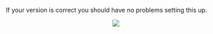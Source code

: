If your version is correct you should have no problems setting this up. 

<p align="center">
  <img src="./crash.gif">
</p>
